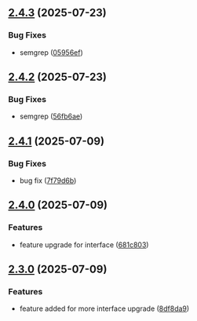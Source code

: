 ## [2.4.3](https://github.com/Reetwiz/fellowblogcicd/compare/v2.4.2...v2.4.3) (2025-07-23)


### Bug Fixes

* semgrep ([05956ef](https://github.com/Reetwiz/fellowblogcicd/commit/05956ef2ac9b75b687d36eed08f5a873b5ad01e4))

## [2.4.2](https://github.com/Reetwiz/fellowblogcicd/compare/v2.4.1...v2.4.2) (2025-07-23)


### Bug Fixes

* semgrep ([56fb6ae](https://github.com/Reetwiz/fellowblogcicd/commit/56fb6ae8bc5641c87e9f6c77e08d1703e6a2ce96))

## [2.4.1](https://github.com/Reetwiz/fellowblogcicd/compare/v2.4.0...v2.4.1) (2025-07-09)


### Bug Fixes

* bug fix ([7f79d6b](https://github.com/Reetwiz/fellowblogcicd/commit/7f79d6bbb5e2df38b63c149df4312c1eadf32a23))

## [2.4.0](https://github.com/Reetwiz/fellowblogcicd/compare/v2.3.0...v2.4.0) (2025-07-09)


### Features

* feature upgrade for interface ([681c803](https://github.com/Reetwiz/fellowblogcicd/commit/681c8039d5ade1c31b9d2a957d3f73153c655c26))

## [2.3.0](https://github.com/Reetwiz/fellowblogcicd/compare/v2.2.0...v2.3.0) (2025-07-09)


### Features

* feature added for more interface upgrade ([8df8da9](https://github.com/Reetwiz/fellowblogcicd/commit/8df8da9ff2c92441a5e20981625a7bb400236363))

